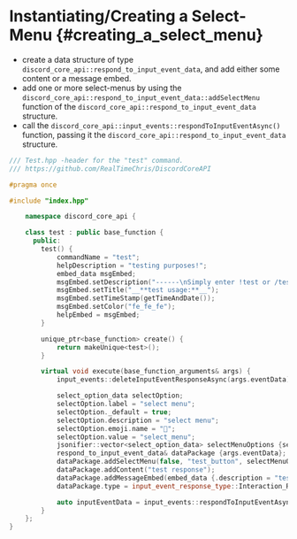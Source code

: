 Instantiating/Creating a Select-Menu {#creating_a_select_menu}
============
- create a data structure of type `discord_core_api::respond_to_input_event_data`, and add either some content or a message embed.
- add one or more select-menus by using the `discord_core_api::respond_to_input_event_data::addSelectMenu` function of the `discord_core_api::respond_to_input_event_data` structure.
- call the `discord_core_api::input_events::respondToInputEventAsync()` function, passing it the `discord_core_api::respond_to_input_event_data` structure.
```cpp
/// Test.hpp -header for the "test" command.
/// https://github.com/RealTimeChris/DiscordCoreAPI

#pragma once

#include "index.hpp"

	namespace discord_core_api {

	class test : public base_function {
	  public:
		test() {
			commandName = "test";
			helpDescription = "testing purposes!";
			embed_data msgEmbed;
			msgEmbed.setDescription("------\nSimply enter !test or /test!\n------");
			msgEmbed.setTitle("__**test usage:**__");
			msgEmbed.setTimeStamp(getTimeAndDate());
			msgEmbed.setColor("fe_fe_fe");
			helpEmbed = msgEmbed;
		}

		unique_ptr<base_function> create() {
			return makeUnique<test>();
		}

		virtual void execute(base_function_arguments& args) {
			input_events::deleteInputEventResponseAsync(args.eventData).get();

			select_option_data selectOption;
			selectOption.label = "select menu";
			selectOption._default = true;
			selectOption.description = "select menu";
			selectOption.emoji.name = "🏁";
			selectOption.value = "select_menu";
			jsonifier::vector<select_option_data> selectMenuOptions {selectOption};
			respond_to_input_event_data& dataPackage {args.eventData};
			dataPackage.addSelectMenu(false, "test_button", selectMenuOptions, "select-menu", 1, 1);
			dataPackage.addContent("test response");
			dataPackage.addMessageEmbed(embed_data {.description = "testing!", .title = "test title"});
			dataPackage.type = input_event_response_type::Interaction_Response;

			auto inputEventData = input_events::respondToInputEventAsync(dataPackage);
		}
	};
}
```